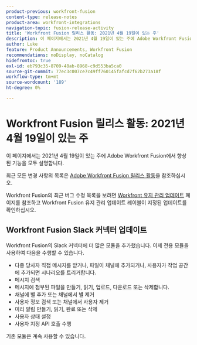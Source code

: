 ```yaml
---
product-previous: workfront-fusion
content-type: release-notes
product-area: workfront-integrations
navigation-topic: fusion-release-activity
title: 'Workfront Fusion 릴리스 활동: 2021년 4월 19일이 있는 주'
description: 이 페이지에서는 2021년 4월 19일이 있는 주에 Adobe Workfront Fusion에서 향상된 기능을 모두 설명합니다.
author: Luke
feature: Product Announcements, Workfront Fusion
recommendations: noDisplay, noCatalog
hidefromtoc: true
exl-id: eb793c35-8709-48ab-8968-c9d553ba5ca0
source-git-commit: 77ec3c007ce7c49ff760145fafcd7f62b273a18f
workflow-type: tm+mt
source-wordcount: '189'
ht-degree: 0%

---
```


# Workfront Fusion 릴리스 활동: 2021년 4월 19일이 있는 주

이 페이지에서는 2021년 4월 19일이 있는 주에 Adobe Workfront Fusion에서 향상된 기능을 모두 설명합니다.

최근 모든 변경 사항의 목록은 [Adobe Workfront Fusion 릴리스 활동](/help/workfront-fusion/fusion-product-releases/fusion-release-activity.md)을 참조하십시오.

Workfront Fusion의 최근 버그 수정 목록을 보려면 [Workfront 유지 관리 업데이트](https://experienceleague.adobe.com/docs/workfront-known-issues/releases/current-updates.html?lang=ko) 페이지를 참조하고 Workfront Fusion 유지 관리 업데이트 레이블이 지정된 업데이트를 확인하십시오.

## Workfront Fusion Slack 커넥터 업데이트

Workfront Fusion의 Slack 커넥터에 더 많은 모듈을 추가했습니다. 이제 전용 모듈을 사용하여 다음을 수행할 수 있습니다.

* 다중 당사자 직접 메시지를 받거나, 파일이 채널에 추가되거나, 사용자가 작업 공간에 추가되면 시나리오를 트리거합니다.
* 메시지 검색
* 메시지에 첨부된 파일을 만들기, 읽기, 업로드, 다운로드 또는 삭제합니다.
* 채널에 별 추가 또는 채널에서 별 제거
* 사용자 정보 검색 또는 채널에서 사용자 제거
* 미리 알림 만들기, 읽기, 완료 또는 삭제
* 사용자 상태 설정
* 사용자 지정 API 호출 수행

기존 모듈은 계속 사용할 수 있습니다.
